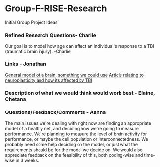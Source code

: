 

# Group-F-RISE-Research
Initial Group Project Ideas 

### Refined Research Questions- Charlie
Our goal is to model how age can affect an individual's response to a TBI (traumatic brain injury). -Charlie

### Links - Jonathan
[General model of a brain, something we could use](https://senselab.med.yale.edu/modeldb/ShowModel?model=147487#tabs-1)
[Article relating to neuroplasticity and how its affected by TBI](https://www.rainbowrehab.com/neuroplasticity-aquired-brain-injury/)


### Description of what we would think would work best - Elaine, Chetana

### Questions/Feedback/Comments - Ashna
The main issues we're dealing with right now are finding an appropriate model of a healthy net, and deciding how we're going to measure performance. We're planning to measure the level of brain activity for performance, or maybe the cell population or interconnectedness.
We probably need some help deciding on the model, or just what the requirements should be for the model we decide on.
We would also appreciate feedback on the feasibility of this, both coding-wise and time-wise in 3 weeks.
